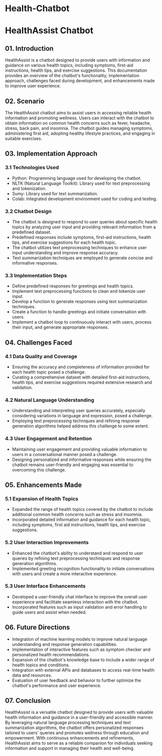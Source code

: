 # Health-Chatbot

# HealthAssist Chatbot

## 01. Introduction
HealthAssist is a chatbot designed to provide users with information and guidance on various health topics, including symptoms, first-aid instructions, health tips, and exercise suggestions. This documentation provides an overview of the chatbot's functionality, implementation approach, challenges faced during development, and enhancements made to improve user experience.

## 02. Scenario
The HealthAssist chatbot aims to assist users in accessing reliable health information and promoting wellness. Users can interact with the chatbot to obtain information on common health concerns such as fever, headache, stress, back pain, and insomnia. The chatbot guides managing symptoms, administering first aid, adopting healthy lifestyle practices, and engaging in suitable exercises.

## 03. Implementation Approach
### 3.1 Technologies Used
- Python: Programming language used for developing the chatbot.
- NLTK (Natural Language Toolkit): Library used for text preprocessing and tokenization.
- Sumy: Library used for text summarization.
- Colab: Integrated development environment used for coding and testing.

### 3.2 Chatbot Design
- The chatbot is designed to respond to user queries about specific health topics by analyzing user input and providing relevant information from a predefined dataset.
- Predefined responses include symptoms, first-aid instructions, health tips, and exercise suggestions for each health topic.
- The chatbot utilizes text preprocessing techniques to enhance user input understanding and improve response accuracy.
- Text summarization techniques are employed to generate concise and informative responses.

### 3.3 Implementation Steps
- Define predefined responses for greetings and health topics.
- Implement text preprocessing functions to clean and tokenize user input.
- Develop a function to generate responses using text summarization techniques.
- Create a function to handle greetings and initiate conversation with users.
- Implement a chatbot loop to continuously interact with users, process their input, and generate appropriate responses.

## 04. Challenges Faced
### 4.1 Data Quality and Coverage
- Ensuring the accuracy and completeness of information provided for each health topic posed a challenge.
- Curating a comprehensive dataset with detailed first-aid instructions, health tips, and exercise suggestions required extensive research and validation.

### 4.2 Natural Language Understanding
- Understanding and interpreting user queries accurately, especially considering variations in language and expression, posed a challenge.
- Employing text preprocessing techniques and refining response generation algorithms helped address this challenge to some extent.

### 4.3 User Engagement and Retention
- Maintaining user engagement and providing valuable information to users in a conversational manner posed a challenge.
- Designing personalized and informative responses while ensuring the chatbot remains user-friendly and engaging was essential to overcoming this challenge.

## 05. Enhancements Made
### 5.1 Expansion of Health Topics
- Expanded the range of health topics covered by the chatbot to include additional common health concerns such as stress and insomnia.
- Incorporated detailed information and guidance for each health topic, including symptoms, first aid instructions, health tips, and exercise suggestions.

### 5.2 User Interaction Improvements
- Enhanced the chatbot's ability to understand and respond to user queries by refining text preprocessing techniques and response generation algorithms.
- Implemented greeting recognition functionality to initiate conversations with users and create a more interactive experience.

### 5.3 User Interface Enhancements
- Developed a user-friendly chat interface to improve the overall user experience and facilitate seamless interaction with the chatbot.
- Incorporated features such as input validation and error handling to guide users and assist when needed.

## 06. Future Directions
- Integration of machine learning models to improve natural language understanding and response generation capabilities.
- Implementation of interactive features such as symptom checker and personalized health recommendations.
- Expansion of the chatbot's knowledge base to include a wider range of health topics and conditions.
- Integration with external APIs and databases to access real-time health data and resources.
- Evaluation of user feedback and behavior to further optimize the chatbot's performance and user experience.

## 07. Conclusion
HealthAssist is a versatile chatbot designed to provide users with valuable health information and guidance in a user-friendly and accessible manner. By leveraging natural language processing techniques and text summarization algorithms, the chatbot offers personalized responses tailored to users' queries and promotes wellness through education and empowerment. With continuous enhancements and refinements, HealthAssist aims to serve as a reliable companion for individuals seeking information and support in managing their health and well-being.
